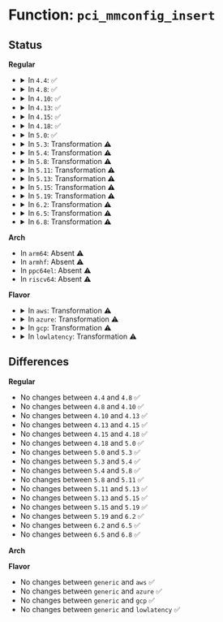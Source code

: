 # Function: <code>pci_mmconfig_insert</code>

## Status
<b>Regular</b>
<ul>
<li>
<details>
<summary>In <code>4.4</code>: ✅</summary>

```c
int pci_mmconfig_insert(struct device *dev, u16 seg, u8 start, u8 end, phys_addr_t addr);
```

**Collision:** Unique Global

**Inline:** No

**Transformation:** False

**Instances:**

```
In arch/x86/pci/mmconfig-shared.c (ffffffff816f7130)
Location: arch/x86/pci/mmconfig-shared.c:724
Inline: False
Direct callers:
  - arch/x86/pci/acpi.c:pci_acpi_root_init_info
```
**Symbols:**

```
ffffffff816f7130-ffffffff816f732d: pci_mmconfig_insert (STB_GLOBAL)
```
</details>
</li>
<li>
<details>
<summary>In <code>4.8</code>: ✅</summary>

```c
int pci_mmconfig_insert(struct device *dev, u16 seg, u8 start, u8 end, phys_addr_t addr);
```

**Collision:** Unique Global

**Inline:** No

**Transformation:** False

**Instances:**

```
In arch/x86/pci/mmconfig-shared.c (ffffffff8175bdc0)
Location: arch/x86/pci/mmconfig-shared.c:724
Inline: False
Direct callers:
  - arch/x86/pci/acpi.c:pci_acpi_root_init_info
```
**Symbols:**

```
ffffffff8175bdc0-ffffffff8175bfc3: pci_mmconfig_insert (STB_GLOBAL)
```
</details>
</li>
<li>
<details>
<summary>In <code>4.10</code>: ✅</summary>

```c
int pci_mmconfig_insert(struct device *dev, u16 seg, u8 start, u8 end, phys_addr_t addr);
```

**Collision:** Unique Global

**Inline:** No

**Transformation:** False

**Instances:**

```
In arch/x86/pci/mmconfig-shared.c (ffffffff81788330)
Location: arch/x86/pci/mmconfig-shared.c:724
Inline: False
Direct callers:
  - arch/x86/pci/acpi.c:pci_acpi_root_init_info
```
**Symbols:**

```
ffffffff81788330-ffffffff81788533: pci_mmconfig_insert (STB_GLOBAL)
```
</details>
</li>
<li>
<details>
<summary>In <code>4.13</code>: ✅</summary>

```c
int pci_mmconfig_insert(struct device *dev, u16 seg, u8 start, u8 end, phys_addr_t addr);
```

**Collision:** Unique Global

**Inline:** No

**Transformation:** False

**Instances:**

```
In arch/x86/pci/mmconfig-shared.c (ffffffff817a7430)
Location: arch/x86/pci/mmconfig-shared.c:724
Inline: False
Direct callers:
  - arch/x86/pci/acpi.c:pci_acpi_root_init_info
```
**Symbols:**

```
ffffffff817a7430-ffffffff817a7636: pci_mmconfig_insert (STB_GLOBAL)
```
</details>
</li>
<li>
<details>
<summary>In <code>4.15</code>: ✅</summary>

```c
int pci_mmconfig_insert(struct device *dev, u16 seg, u8 start, u8 end, phys_addr_t addr);
```

**Collision:** Unique Global

**Inline:** No

**Transformation:** False

**Instances:**

```
In arch/x86/pci/mmconfig-shared.c (ffffffff8181e690)
Location: arch/x86/pci/mmconfig-shared.c:725
Inline: False
Direct callers:
  - arch/x86/pci/acpi.c:pci_acpi_root_init_info
```
**Symbols:**

```
ffffffff8181e690-ffffffff8181e896: pci_mmconfig_insert (STB_GLOBAL)
```
</details>
</li>
<li>
<details>
<summary>In <code>4.18</code>: ✅</summary>

```c
int pci_mmconfig_insert(struct device *dev, u16 seg, u8 start, u8 end, phys_addr_t addr);
```

**Collision:** Unique Global

**Inline:** No

**Transformation:** False

**Instances:**

```
In arch/x86/pci/mmconfig-shared.c (ffffffff818688e0)
Location: arch/x86/pci/mmconfig-shared.c:720
Inline: False
Direct callers:
  - arch/x86/pci/acpi.c:pci_acpi_root_init_info
```
**Symbols:**

```
ffffffff818688e0-ffffffff81868ae8: pci_mmconfig_insert (STB_GLOBAL)
```
</details>
</li>
<li>
<details>
<summary>In <code>5.0</code>: ✅</summary>

```c
int pci_mmconfig_insert(struct device *dev, u16 seg, u8 start, u8 end, phys_addr_t addr);
```

**Collision:** Unique Global

**Inline:** No

**Transformation:** False

**Instances:**

```
In arch/x86/pci/mmconfig-shared.c (ffffffff81888960)
Location: arch/x86/pci/mmconfig-shared.c:720
Inline: False
Direct callers:
  - arch/x86/pci/acpi.c:pci_acpi_root_init_info
```
**Symbols:**

```
ffffffff81888960-ffffffff81888b68: pci_mmconfig_insert (STB_GLOBAL)
```
</details>
</li>
<li>
<details>
<summary>In <code>5.3</code>: Transformation ⚠️</summary>

```c
int pci_mmconfig_insert(struct device *dev, u16 seg, u8 start, u8 end, phys_addr_t addr);
```

**Collision:** Unique Global

**Inline:** No

**Transformation:** True

**Instances:**

```
In arch/x86/pci/mmconfig-shared.c (0)
Location: arch/x86/pci/mmconfig-shared.c:720
Inline: False
Direct callers:
  - arch/x86/pci/acpi.c:pci_acpi_root_init_info
```
**Symbols:**

```
ffffffff818d34e9-ffffffff818d357c: pci_mmconfig_insert.cold (STB_LOCAL)
ffffffff818d3290-ffffffff818d3417: pci_mmconfig_insert (STB_GLOBAL)
```
</details>
</li>
<li>
<details>
<summary>In <code>5.4</code>: Transformation ⚠️</summary>

```c
int pci_mmconfig_insert(struct device *dev, u16 seg, u8 start, u8 end, phys_addr_t addr);
```

**Collision:** Unique Global

**Inline:** No

**Transformation:** True

**Instances:**

```
In arch/x86/pci/mmconfig-shared.c (0)
Location: arch/x86/pci/mmconfig-shared.c:721
Inline: False
Direct callers:
  - arch/x86/pci/acpi.c:pci_acpi_root_init_info
```
**Symbols:**

```
ffffffff81905869-ffffffff819058fc: pci_mmconfig_insert.cold (STB_LOCAL)
ffffffff81905610-ffffffff81905797: pci_mmconfig_insert (STB_GLOBAL)
```
</details>
</li>
<li>
<details>
<summary>In <code>5.8</code>: Transformation ⚠️</summary>

```c
int pci_mmconfig_insert(struct device *dev, u16 seg, u8 start, u8 end, phys_addr_t addr);
```

**Collision:** Unique Global

**Inline:** No

**Transformation:** True

**Instances:**

```
In arch/x86/pci/mmconfig-shared.c (0)
Location: arch/x86/pci/mmconfig-shared.c:721
Inline: False
Direct callers:
  - arch/x86/pci/acpi.c:setup_mcfg_map
```
**Symbols:**

```
ffffffff81bb5e19-ffffffff81bb5eac: pci_mmconfig_insert.cold (STB_LOCAL)
ffffffff81bb5bd0-ffffffff81bb5d4b: pci_mmconfig_insert (STB_GLOBAL)
```
</details>
</li>
<li>
<details>
<summary>In <code>5.11</code>: Transformation ⚠️</summary>

```c
int pci_mmconfig_insert(struct device *dev, u16 seg, u8 start, u8 end, phys_addr_t addr);
```

**Collision:** Unique Global

**Inline:** No

**Transformation:** True

**Instances:**

```
In arch/x86/pci/mmconfig-shared.c (0)
Location: arch/x86/pci/mmconfig-shared.c:721
Inline: False
Direct callers:
  - arch/x86/pci/acpi.c:setup_mcfg_map
```
**Symbols:**

```
ffffffff81c34064-ffffffff81c340f7: pci_mmconfig_insert.cold (STB_LOCAL)
ffffffff81bcad80-ffffffff81bcaefb: pci_mmconfig_insert (STB_GLOBAL)
```
</details>
</li>
<li>
<details>
<summary>In <code>5.13</code>: Transformation ⚠️</summary>

```c
int pci_mmconfig_insert(struct device *dev, u16 seg, u8 start, u8 end, phys_addr_t addr);
```

**Collision:** Unique Global

**Inline:** No

**Transformation:** True

**Instances:**

```
In arch/x86/pci/mmconfig-shared.c (0)
Location: arch/x86/pci/mmconfig-shared.c:721
Inline: False
Direct callers:
  - arch/x86/pci/acpi.c:pci_acpi_root_init_info
```
**Symbols:**

```
ffffffff81c263d7-ffffffff81c2646a: pci_mmconfig_insert.cold (STB_LOCAL)
ffffffff81bbe6c0-ffffffff81bbe83b: pci_mmconfig_insert (STB_GLOBAL)
```
</details>
</li>
<li>
<details>
<summary>In <code>5.15</code>: Transformation ⚠️</summary>

```c
int pci_mmconfig_insert(struct device *dev, u16 seg, u8 start, u8 end, phys_addr_t addr);
```

**Collision:** Unique Global

**Inline:** No

**Transformation:** True

**Instances:**

```
In arch/x86/pci/mmconfig-shared.c (0)
Location: arch/x86/pci/mmconfig-shared.c:721
Inline: False
Direct callers:
  - arch/x86/pci/acpi.c:pci_acpi_root_init_info
```
**Symbols:**

```
ffffffff81d4415d-ffffffff81d44220: pci_mmconfig_insert.cold (STB_LOCAL)
ffffffff81c8e600-ffffffff81c8e79d: pci_mmconfig_insert (STB_GLOBAL)
```
</details>
</li>
<li>
<details>
<summary>In <code>5.19</code>: Transformation ⚠️</summary>

```c
int pci_mmconfig_insert(struct device *dev, u16 seg, u8 start, u8 end, phys_addr_t addr);
```

**Collision:** Unique Global

**Inline:** No

**Transformation:** True

**Instances:**

```
In arch/x86/pci/mmconfig-shared.c (0)
Location: arch/x86/pci/mmconfig-shared.c:721
Inline: False
Direct callers:
  - arch/x86/pci/acpi.c:pci_acpi_root_init_info
```
**Symbols:**

```
ffffffff81f10f9f-ffffffff81f11062: pci_mmconfig_insert.cold (STB_LOCAL)
ffffffff81e3d6a0-ffffffff81e3d849: pci_mmconfig_insert (STB_GLOBAL)
```
</details>
</li>
<li>
<details>
<summary>In <code>6.2</code>: Transformation ⚠️</summary>

```c
int pci_mmconfig_insert(struct device *dev, u16 seg, u8 start, u8 end, phys_addr_t addr);
```

**Collision:** Unique Global

**Inline:** No

**Transformation:** True

**Instances:**

```
In arch/x86/pci/mmconfig-shared.c (0)
Location: arch/x86/pci/mmconfig-shared.c:753
Inline: False
Direct callers:
  - arch/x86/pci/acpi.c:pci_acpi_root_init_info
```
**Symbols:**

```
ffffffff820b71bc-ffffffff820b71ec: pci_mmconfig_insert.cold (STB_LOCAL)
ffffffff82016af0-ffffffff82016d22: pci_mmconfig_insert (STB_GLOBAL)
```
</details>
</li>
<li>
<details>
<summary>In <code>6.5</code>: Transformation ⚠️</summary>

```c
int pci_mmconfig_insert(struct device *dev, u16 seg, u8 start, u8 end, phys_addr_t addr);
```

**Collision:** Unique Global

**Inline:** No

**Transformation:** True

**Instances:**

```
In arch/x86/pci/mmconfig-shared.c (0)
Location: arch/x86/pci/mmconfig-shared.c:753
Inline: False
Direct callers:
  - arch/x86/pci/acpi.c:pci_acpi_root_init_info
```
**Symbols:**

```
ffffffff8213855a-ffffffff8213858a: pci_mmconfig_insert.cold (STB_LOCAL)
ffffffff82096ea0-ffffffff820970d6: pci_mmconfig_insert (STB_GLOBAL)
```
</details>
</li>
<li>
<details>
<summary>In <code>6.8</code>: Transformation ⚠️</summary>

```c
int pci_mmconfig_insert(struct device *dev, u16 seg, u8 start, u8 end, phys_addr_t addr);
```

**Collision:** Unique Global

**Inline:** No

**Transformation:** True

**Instances:**

```
In arch/x86/pci/mmconfig-shared.c (0)
Location: arch/x86/pci/mmconfig-shared.c:764
Inline: False
Direct callers:
  - arch/x86/pci/acpi.c:pci_acpi_root_init_info
```
**Symbols:**

```
ffffffff8221a48b-ffffffff8221a4bb: pci_mmconfig_insert.cold (STB_LOCAL)
ffffffff8216e340-ffffffff8216e5bb: pci_mmconfig_insert (STB_GLOBAL)
```
</details>
</li>
</ul>
<b>Arch</b>
<ul>
<li>
In <code>arm64</code>: Absent ⚠️
</li>
<li>
In <code>armhf</code>: Absent ⚠️
</li>
<li>
In <code>ppc64el</code>: Absent ⚠️
</li>
<li>
In <code>riscv64</code>: Absent ⚠️
</li>
</ul>
<b>Flavor</b>
<ul>
<li>
<details>
<summary>In <code>aws</code>: Transformation ⚠️</summary>

```c
int pci_mmconfig_insert(struct device *dev, u16 seg, u8 start, u8 end, phys_addr_t addr);
```

**Collision:** Unique Global

**Inline:** No

**Transformation:** True

**Instances:**

```
In arch/x86/pci/mmconfig-shared.c (0)
Location: arch/x86/pci/mmconfig-shared.c:721
Inline: False
Direct callers:
  - arch/x86/pci/acpi.c:pci_acpi_root_init_info
```
**Symbols:**

```
ffffffff818a4c29-ffffffff818a4cbc: pci_mmconfig_insert.cold (STB_LOCAL)
ffffffff818a49d0-ffffffff818a4b57: pci_mmconfig_insert (STB_GLOBAL)
```
</details>
</li>
<li>
<details>
<summary>In <code>azure</code>: Transformation ⚠️</summary>

```c
int pci_mmconfig_insert(struct device *dev, u16 seg, u8 start, u8 end, phys_addr_t addr);
```

**Collision:** Unique Global

**Inline:** No

**Transformation:** True

**Instances:**

```
In arch/x86/pci/mmconfig-shared.c (0)
Location: arch/x86/pci/mmconfig-shared.c:721
Inline: False
Direct callers:
  - arch/x86/pci/acpi.c:pci_acpi_root_init_info
```
**Symbols:**

```
ffffffff818603e9-ffffffff8186047c: pci_mmconfig_insert.cold (STB_LOCAL)
ffffffff81860190-ffffffff81860317: pci_mmconfig_insert (STB_GLOBAL)
```
</details>
</li>
<li>
<details>
<summary>In <code>gcp</code>: Transformation ⚠️</summary>

```c
int pci_mmconfig_insert(struct device *dev, u16 seg, u8 start, u8 end, phys_addr_t addr);
```

**Collision:** Unique Global

**Inline:** No

**Transformation:** True

**Instances:**

```
In arch/x86/pci/mmconfig-shared.c (0)
Location: arch/x86/pci/mmconfig-shared.c:721
Inline: False
Direct callers:
  - arch/x86/pci/acpi.c:pci_acpi_root_init_info
```
**Symbols:**

```
ffffffff818f6289-ffffffff818f631c: pci_mmconfig_insert.cold (STB_LOCAL)
ffffffff818f6030-ffffffff818f61b7: pci_mmconfig_insert (STB_GLOBAL)
```
</details>
</li>
<li>
<details>
<summary>In <code>lowlatency</code>: Transformation ⚠️</summary>

```c
int pci_mmconfig_insert(struct device *dev, u16 seg, u8 start, u8 end, phys_addr_t addr);
```

**Collision:** Unique Global

**Inline:** No

**Transformation:** True

**Instances:**

```
In arch/x86/pci/mmconfig-shared.c (0)
Location: arch/x86/pci/mmconfig-shared.c:721
Inline: False
Direct callers:
  - arch/x86/pci/acpi.c:pci_acpi_root_init_info
```
**Symbols:**

```
ffffffff81917379-ffffffff8191740c: pci_mmconfig_insert.cold (STB_LOCAL)
ffffffff81917120-ffffffff819172a7: pci_mmconfig_insert (STB_GLOBAL)
```
</details>
</li>
</ul>

## Differences
<b>Regular</b>
<ul>
<li>
No changes between <code>4.4</code> and <code>4.8</code> ✅
</li>
<li>
No changes between <code>4.8</code> and <code>4.10</code> ✅
</li>
<li>
No changes between <code>4.10</code> and <code>4.13</code> ✅
</li>
<li>
No changes between <code>4.13</code> and <code>4.15</code> ✅
</li>
<li>
No changes between <code>4.15</code> and <code>4.18</code> ✅
</li>
<li>
No changes between <code>4.18</code> and <code>5.0</code> ✅
</li>
<li>
No changes between <code>5.0</code> and <code>5.3</code> ✅
</li>
<li>
No changes between <code>5.3</code> and <code>5.4</code> ✅
</li>
<li>
No changes between <code>5.4</code> and <code>5.8</code> ✅
</li>
<li>
No changes between <code>5.8</code> and <code>5.11</code> ✅
</li>
<li>
No changes between <code>5.11</code> and <code>5.13</code> ✅
</li>
<li>
No changes between <code>5.13</code> and <code>5.15</code> ✅
</li>
<li>
No changes between <code>5.15</code> and <code>5.19</code> ✅
</li>
<li>
No changes between <code>5.19</code> and <code>6.2</code> ✅
</li>
<li>
No changes between <code>6.2</code> and <code>6.5</code> ✅
</li>
<li>
No changes between <code>6.5</code> and <code>6.8</code> ✅
</li>
</ul>
<b>Arch</b>
<ul>
</ul>
<b>Flavor</b>
<ul>
<li>
No changes between <code>generic</code> and <code>aws</code> ✅
</li>
<li>
No changes between <code>generic</code> and <code>azure</code> ✅
</li>
<li>
No changes between <code>generic</code> and <code>gcp</code> ✅
</li>
<li>
No changes between <code>generic</code> and <code>lowlatency</code> ✅
</li>
</ul>
